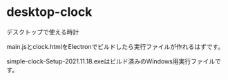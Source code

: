 # desktop-clock
デスクトップで使える時計

main.jsとclock.htmlをElectronでビルドしたら実行ファイルが作れるはずです。

simple-clock-Setup-2021.11.18.exeはビルド済みのWindows用実行ファイルです。
